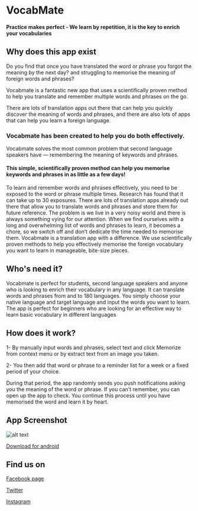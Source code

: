 # VocabMate

#### Practice makes perfect - We learn by repetition, it is the key to enrich your vocabularies

## Why does this app exist

Do you find that once you have translated the word or phrase you forgot the meaning by the next day? and struggling to memorise the meaning of foreign words and phrases?

Vocabmate is a fantastic new app that uses a scientifically proven method to help you translate and remember multiple words and phrases on the go.

There are lots of translation apps out there that can help you quickly discover the meaning of words and phrases, and there are also lots of apps that can help you learn a foreign language.

### Vocabmate has been created to help you do both effectively.

Vocabmate solves the most common problem that second language speakers have — remembering the meaning of keywords and phrases.



#### This simple, scientifically proven method can help you memorise keywords and phrases in as little as a few days!

To learn and remember words and phrases effectively, you need to be exposed to the word or phrase multiple times. Research has found that it can take up to 30 exposures. There are lots of translation apps already out there that allow you to translate words and phrases and store them for future reference. The problem is we live in a very noisy world and there is always something vying for our attention. When we find ourselves with a long and overwhelming list of words and phrases to learn, it becomes a chore, so we switch off and don’t dedicate the time needed to memorise them. Vocabmate is a translation app with a difference. We use scientifically proven methods to help you effectively memorise the foreign vocabulary you want to learn in manageable, bite-size pieces.

## Who's need it?

Vocabmate is perfect for students, second language speakers and anyone who is looking to enrich their vocabulary in any language. It can translate words and phrases from and to 180 languages. You simply choose your native language and target language and input the words you want to learn. The app is perfect for beginners who are looking for an effective way to learn basic vocabulary in different languages

## How does it work?

1- By manually input words and phrases, select text and click Memorize from context menu or by extract text from an image you taken. 

2- You then add that word or phrase to a reminder list for a week or a fixed period of your choice. 

During that period, the app randomly sends you push notifications asking you the meaning of the word or phrase. If you can’t remember, you can open up the app to check. 
You continue this process until you have memorised the word and learn it by heart. 

## App Screenshot
![alt text](https://josif88.github.io/VocabMate/001.png)

[Download for android](https://play.google.com/store/apps/details?id=mubareka.com.wordsmemorization&hl=en)

## Find us on
[Facebook page](https://www.facebook.com/vocabmate/)

[Twitter](https://twitter.com/vocabmate)

[Instagram](https://www.instagram.com/vocabmate/)
